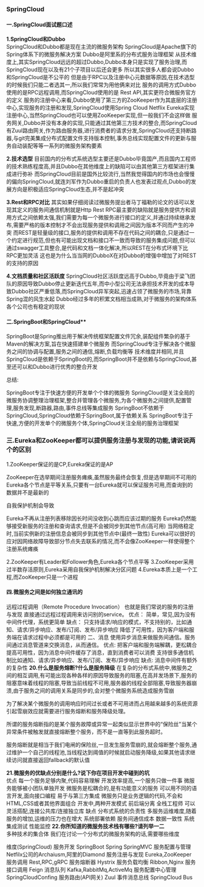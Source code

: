 ### SpringCloud

#### 一.SpringCloud面试题口述    
**1.SpringCloud和Dubbo**   
SpringCloud和Dubbo都是现在主流的微服务架构
SpringCloud是Apache旗下的Spring体系下的微服务解决方案
Dubbo是阿里系的分布式服务治理框架
从技术维度上,其实SpringCloud远远的超过Dubbo,Dubbo本身只是实现了服务治理,而SpringCloud现在以及有21个子项目以后还会更多
所以其实很多人都会说Dubbo和SpringCloud是不公平的
但是由于RPC以及注册中心元数据等原因,在技术选型的时候我们只能二者选其一,所以我们常常为用他俩来对比
服务的调用方式Dubbo使用的是RPC远程调用,而SpringCloud使用的是 Rest API,其实更符合微服务官方的定义
服务的注册中心来看,Dubbo使用了第三方的ZooKeeper作为其底层的注册中心,实现服务的注册和发现,SpringCloud使用Spring Cloud Netflix Eureka实现注册中心,当然SpringCloud也可以使用ZooKeeper实现,但一般我们不会这样做
服务网关,Dubbo并没有本身的实现,只能通过其他第三方技术的整合,而SpringCloud有Zuul路由网关,作为路由服务器,进行消费者的请求分发,SpringCloud还支持断路器,与git完美集成分布式配置文件支持版本控制,事务总线实现配置文件的更新与服务自动装配等等一系列的微服务架构要素

**2.技术选型**
目前国内的分布式系统选型主要还是Dubbo毕竟国产,而且国内工程师的技术熟练程度高,并且Dubbo在其他维度上的缺陷可以由其他第三方框架进行集成进行弥补
而SpringCloud目前是国外比较流行,当然我觉得国内的市场也会慢慢的偏向SpringCloud,就连刘军作为Dubbo重启的负责人也发表过观点,Dubbo的发展方向是积极适应SpringCloud生态,并不是起冲突

**3.Rest和RPC对比**
其实如果仔细阅读过微服务提出者马丁福勒的论文的话可以发现其定义的服务间通信机制就是Http Rest
RPC最主要的缺陷就是服务提供方和调用方式之间依赖太强,我们需要为每一个微服务进行接口的定义,并通过持续继承发布,需要严格的版本控制才不会出现服务提供和调用之间因为版本不同而产生的冲突
而REST是轻量级的接口,服务的提供和调用不存在代码之间的耦合,只是通过一个约定进行规范,但也有可能出现文档和接口不一致而导致的服务集成问题,但可以通过swagger工具整合,是代码和文档一体化解决,所以REST在分布式环境下比RPC更加灵活
这也是为什么当当网的DubboX在对Dubbo的增强中增加了对REST的支持的原因

**4.文档质量和社区活跃度**
SpringCloud社区活跃度远高于Dubbo,毕竟由于梁飞团队的原因导致Dubbo停止更新迭代五年,而中小型公司无法承担技术开发的成本导致Dubbo社区严重低落,而SpringCloud异军突起,迅速占领了微服务的市场,背靠Spring混的风生水起
Dubbo经过多年的积累文档相当成熟,对于微服务的架构体系各个公司也有稳定的现状

#### 二.SpringBoot和SpringCloud**   
SpringBoot是Spring推出用于解决传统框架配置文件冗余,装配组件繁杂的基于Maven的解决方案,旨在快速搭建单个微服务
而SpringCloud专注于解决各个微服务之间的协调与配置,服务之间的通信,熔断,负载均衡等
技术维度并相同,并且SpringCloud是依赖于SpringBoot的,而SpringBoot并不是依赖与SpringCloud,甚至还可以和Dubbo进行优秀的整合开发

总结:

SpringBoot专注于快速方便的开发单个个体的微服务
SpringCloud是关注全局的微服务协调整理治理框架,整合并管理各个微服务,为各个微服务之间提供,配置管理,服务发现,断路器,路由,事件总线等集成服务
SpringBoot不依赖于SpringCloud,SpringCloud依赖于SpringBoot,属于依赖关系
SpringBoot专注于快速,方便的开发单个的微服务个体,SpringCloud关注全局的服务治理框架
### 三.Eureka和ZooKeeper都可以提供服务注册与发现的功能,请说说两个的区别   
1.ZooKeeper保证的是CP,Eureka保证的是AP

ZooKeeper在选举期间注册服务瘫痪,虽然服务最终会恢复,但是选举期间不可用的
Eureka各个节点是平等关系,只要有一台Eureka就可以保证服务可用,而查询到的数据并不是最新的

自我保护机制会导致

Eureka不再从注册列表移除因长时间没收到心跳而应该过期的服务
Eureka仍然能够接受新服务的注册和查询请求,但是不会被同步到其他节点(高可用)
当网络稳定时,当前实例新的注册信息会被同步到其他节点中(最终一致性)
Eureka可以很好的应对因网络故障导致部分节点失去联系的情况,而不会像ZooKeeper一样使得整个注册系统瘫痪

2.ZooKeeper有Leader和Follower角色,Eureka各个节点平等
3.ZooKeeper采用过半数存活原则,Eureka采用自我保护机制解决分区问题
4.Eureka本质上是一个工程,而ZooKeeper只是一个进程

#### 四.微服务之间是如何独立通讯的  
远程过程调用（Remote Procedure Invocation）
也就是我们常说的服务的注册与发现
直接通过远程过程调用来访问别的service。
优点：
简单，常见,因为没有中间件代理，系统更简单
缺点：
只支持请求/响应的模式，不支持别的，比如通知、请求/异步响应、发布/订阅、发布/异步响应
降低了可用性，因为客户端和服务端在请求过程中必须都是可用的
二、消息
使用异步消息来做服务间通信。服务间通过消息管道来交换消息，从而通信。
优点:
把客户端和服务端解耦，更松耦合
提高可用性，因为消息中间件缓存了消息，直到消费者可以消费
支持很多通信机制比如通知、请求/异步响应、发布/订阅、发布/异步响应
缺点:
消息中间件有额外的复杂性
**20.什么是服务熔断?什么是服务降级**
在复杂的分布式系统中,微服务之间的相互调用,有可能出现各种各样的原因导致服务的阻塞,在高并发场景下,服务的阻塞意味着线程的阻塞,导致当前线程不可用,服务器的线程全部阻塞,导致服务器崩溃,由于服务之间的调用关系是同步的,会对整个微服务系统造成服务雪崩

为了解决某个微服务的调用响应时间过长或者不可用进而占用越来越多的系统资源引起雪崩效应就需要进行服务熔断和服务降级处理。

所谓的服务熔断指的是某个服务故障或异常一起类似显示世界中的“保险丝"当某个异常条件被触发就直接熔断整个服务，而不是一直等到此服务超时。

服务熔断就是相当于我们电闸的保险丝,一旦发生服务雪崩的,就会熔断整个服务,通过维护一个自己的线程池,当线程达到阈值的时候就启动服务降级,如果其他请求继续访问就直接返回fallback的默认值

**21.微服务的优缺点分别是什么?说下你在项目开发中碰到的坑**   
优点
每一个服务足够内聚,代码容易理解
开发效率提高,一个服务只做一件事
微服务能够被小团队单独开发
微服务是松耦合的,是有功能意义的服务
可以用不同的语言开发,面向接口编程
易于与第三方集成
微服务只是业务逻辑的代码,不会和HTML,CSS或者其他界面组合
开发中,两种开发模式
前后端分离
全栈工程师
可以灵活搭配,连接公共库/连接独立库
缺点
分布式系统的负责性
多服务运维难度,随着服务的增加,运维的压力也在增大
系统部署依赖
服务间通信成本
数据一致性
系统集成测试
性能监控
**22.你所知道的微服务技术栈有哪些?请列举一二**   
多种技术的集合体
我们在讨论一个分布式的微服务架构的话,需要哪些维度

维度(SpringCloud)
服务开发
SpringBoot
Spring
SpringMVC
服务配置与管理
Netfilx公司的Archaiusm,阿里的Diamond
服务注册与发现
Eureka,ZooKeeper
服务调用
Rest,RPC,gRPC
服务熔断器
Hystrix
服务负载均衡
Ribbon,Nginx
服务接口调用
Feign
消息队列
Kafka,RabbitMq,ActiveMq
服务配置中心管理
SpringCloudConfing
服务路由(API网关)
Zuul
事件消息总线
SpringCloud Bus

